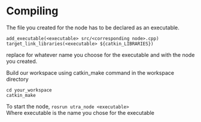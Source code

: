 # Compiling

The file you created for the node has to be declared as an executable.

`add_executable(<executable> src/<corresponding node>.cpp)`  
`target_link_libraries(<executable> ${catkin_LIBRARIES})`

replace <executable> for whatever name you choose for the executable and <corresponding node> with the node you created.

Build our workspace using catkin_make command in the workspace directory

`cd your_workspace`  
`catkin_make`

To start the node, 
`rosrun utra_node <executable>`   
Where executable is the name you chose for the executable
